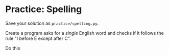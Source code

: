 # Practice: Spelling

Save your solution as `practice/spelling.py`.

Create a program asks for a _single_ English word and checks if it follows the rule "I before E except after C".

Do this

>
>
>
